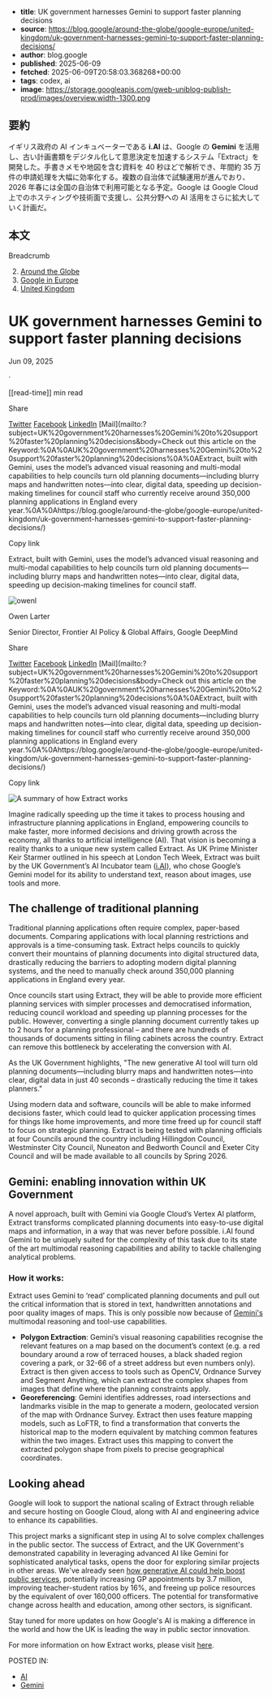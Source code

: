 <!-- metadata -->

- **title**: UK government harnesses Gemini to support faster planning decisions
- **source**: https://blog.google/around-the-globe/google-europe/united-kingdom/uk-government-harnesses-gemini-to-support-faster-planning-decisions/
- **author**: blog.google
- **published**: 2025-06-09
- **fetched**: 2025-06-09T20:58:03.368268+00:00
- **tags**: codex, ai
- **image**: https://storage.googleapis.com/gweb-uniblog-publish-prod/images/overview.width-1300.png

## 要約

イギリス政府の AI インキュベーターである **i.AI** は、Google の **Gemini** を活用し、古い計画書類をデジタル化して意思決定を加速するシステム「Extract」を開発した。手書きメモや地図を含む資料を 40 秒ほどで解析でき、年間約 35 万件の申請処理を大幅に効率化する。複数の自治体で試験運用が進んでおり、2026 年春には全国の自治体で利用可能となる予定。Google は Google Cloud 上でのホスティングや技術面で支援し、公共分野への AI 活用をさらに拡大していく計画だ。

## 本文

Breadcrumb

2. [Around the Globe](https://blog.google/around-the-globe/)
3. [Google in Europe](https://blog.google/around-the-globe/google-europe/)
4. [United Kingdom](https://blog.google/around-the-globe/google-europe/united-kingdom/)

# UK government harnesses Gemini to support faster planning decisions

Jun 09, 2025

·

[[read-time]] min read

Share

[Twitter](https://twitter.com/intent/tweet?text=UK%20government%20harnesses%20Gemini%20to%20support%20faster%20planning%20decisions%20%40google&url=https://blog.google/around-the-globe/google-europe/united-kingdom/uk-government-harnesses-gemini-to-support-faster-planning-decisions/)
[Facebook](https://www.facebook.com/sharer/sharer.php?caption=UK%20government%20harnesses%20Gemini%20to%20support%20faster%20planning%20decisions&u=https://blog.google/around-the-globe/google-europe/united-kingdom/uk-government-harnesses-gemini-to-support-faster-planning-decisions/)
[LinkedIn](https://www.linkedin.com/shareArticle?mini=true&url=https://blog.google/around-the-globe/google-europe/united-kingdom/uk-government-harnesses-gemini-to-support-faster-planning-decisions/&title=UK%20government%20harnesses%20Gemini%20to%20support%20faster%20planning%20decisions)
[Mail](mailto:?subject=UK%20government%20harnesses%20Gemini%20to%20support%20faster%20planning%20decisions&body=Check out this article on the Keyword:%0A%0AUK%20government%20harnesses%20Gemini%20to%20support%20faster%20planning%20decisions%0A%0AExtract, built with Gemini, uses the model’s advanced visual reasoning and multi-modal capabilities to help councils turn old planning documents—including blurry maps and handwritten notes—into clear, digital data, speeding up decision-making timelines for council staff who currently receive around 350,000 planning applications in England every year.%0A%0Ahttps://blog.google/around-the-globe/google-europe/united-kingdom/uk-government-harnesses-gemini-to-support-faster-planning-decisions/)

Copy link

Extract, built with Gemini, uses the model’s advanced visual reasoning and multi-modal capabilities to help councils turn old planning documents—including blurry maps and handwritten notes—into clear, digital data, speeding up decision-making timelines for council staff.

![owenl](https://storage.googleapis.com/gweb-uniblog-publish-prod/images/owenl.max-244x184.format-webp.webp)

Owen Larter

Senior Director, Frontier AI Policy & Global Affairs, Google DeepMind

Share

[Twitter](https://twitter.com/intent/tweet?text=UK%20government%20harnesses%20Gemini%20to%20support%20faster%20planning%20decisions%20%40google&url=https://blog.google/around-the-globe/google-europe/united-kingdom/uk-government-harnesses-gemini-to-support-faster-planning-decisions/)
[Facebook](https://www.facebook.com/sharer/sharer.php?caption=UK%20government%20harnesses%20Gemini%20to%20support%20faster%20planning%20decisions&u=https://blog.google/around-the-globe/google-europe/united-kingdom/uk-government-harnesses-gemini-to-support-faster-planning-decisions/)
[LinkedIn](https://www.linkedin.com/shareArticle?mini=true&url=https://blog.google/around-the-globe/google-europe/united-kingdom/uk-government-harnesses-gemini-to-support-faster-planning-decisions/&title=UK%20government%20harnesses%20Gemini%20to%20support%20faster%20planning%20decisions)
[Mail](mailto:?subject=UK%20government%20harnesses%20Gemini%20to%20support%20faster%20planning%20decisions&body=Check out this article on the Keyword:%0A%0AUK%20government%20harnesses%20Gemini%20to%20support%20faster%20planning%20decisions%0A%0AExtract, built with Gemini, uses the model’s advanced visual reasoning and multi-modal capabilities to help councils turn old planning documents—including blurry maps and handwritten notes—into clear, digital data, speeding up decision-making timelines for council staff who currently receive around 350,000 planning applications in England every year.%0A%0Ahttps://blog.google/around-the-globe/google-europe/united-kingdom/uk-government-harnesses-gemini-to-support-faster-planning-decisions/)

Copy link

![A summary of how Extract works](https://storage.googleapis.com/gweb-uniblog-publish-prod/images/overview.width-200.format-webp.webp)

Imagine radically speeding up the time it takes to process housing and infrastructure planning applications in England, empowering councils to make faster, more informed decisions and driving growth across the economy, all thanks to artificial intelligence (AI). That vision is becoming a reality thanks to a unique new system called Extract. As UK Prime Minister Keir Starmer outlined in his speech at London Tech Week, Extract was built by the UK Government’s AI Incubator team ([i.AI](http://ai.gov.uk/)), who chose Google’s Gemini model for its ability to understand text, reason about images, use tools and more.

## The challenge of traditional planning

Traditional planning applications often require complex, paper-based documents. Comparing applications with local planning restrictions and approvals is a time-consuming task. Extract helps councils to quickly convert their mountains of planning documents into digital structured data, drastically reducing the barriers to adopting modern digital planning systems, and the need to manually check around 350,000 planning applications in England every year.

Once councils start using Extract, they will be able to provide more efficient planning services with simpler processes and democratised information, reducing council workload and speeding up planning processes for the public. However, converting a single planning document currently takes up to 2 hours for a planning professional – and there are hundreds of thousands of documents sitting in filing cabinets across the country. Extract can remove this bottleneck by accelerating the conversion with AI.

As the UK Government highlights, "The new generative AI tool will turn old planning documents—including blurry maps and handwritten notes—into clear, digital data in just 40 seconds – drastically reducing the time it takes planners."

Using modern data and software, councils will be able to make informed decisions faster, which could lead to quicker application processing times for things like home improvements, and more time freed up for council staff to focus on strategic planning. Extract is being tested with planning officials at four Councils around the country including Hillingdon Council, Westminster City Council, Nuneaton and Bedworth Council and Exeter City Council and will be made available to all councils by Spring 2026.

## Gemini: enabling innovation within UK Government

A novel approach, built with Gemini via Google Cloud’s Vertex AI platform, Extract transforms complicated planning documents into easy-to-use digital maps and information, in a way that was never before possible. i.AI found Gemini to be uniquely suited for the complexity of this task due to its state of the art multimodal reasoning capabilities and ability to tackle challenging analytical problems.

### How it works:

Extract uses Gemini to ‘read’ complicated planning documents and pull out the critical information that is stored in text, handwritten annotations and poor quality images of maps. This is only possible now because of [Gemini's](https://blog.google/technology/google-deepmind/google-gemini-ai-update-december-2024/#gemini-2-0-flash) multimodal reasoning and tool-use capabilities.

- **Polygon Extraction**: Gemini’s visual reasoning capabilities recognise the relevant features on a map based on the document’s context (e.g. a red boundary around a row of terraced houses, a black shaded region covering a park, or 32-66 of a street address but even numbers only). Extract is then given access to tools such as OpenCV, Ordnance Survey and Segment Anything, which can extract the complex shapes from images that define where the planning constraints apply.
- **Georeferencing**: Gemini identifies addresses, road intersections and landmarks visible in the map to generate a modern, geolocated version of the map with Ordnance Survey. Extract then uses feature mapping models, such as LoFTR, to find a transformation that converts the historical map to the modern equivalent by matching common features within the two images. Extract uses this mapping to convert the extracted polygon shape from pixels to precise geographical coordinates.

## Looking ahead

Google will look to support the national scaling of Extract through reliable and secure hosting on Google Cloud, along with AI and engineering advice to enhance its capabilities.

This project marks a significant step in using AI to solve complex challenges in the public sector. The success of Extract, and the UK Government's demonstrated capability in leveraging advanced AI like Gemini for sophisticated analytical tasks, opens the door for exploring similar projects in other areas. We've already seen [how generative AI could help boost public services](https://www.publicfirst.co.uk/wp-content/uploads/2024/11/AI-and-the-Public-Sector_final.pdf), potentially increasing GP appointments by 3.7 million, improving teacher-student ratios by 16%, and freeing up police resources by the equivalent of over 160,000 officers. The potential for transformative change across health and education, among other sectors, is significant.

Stay tuned for more updates on how Google's AI is making a difference in the world and how the UK is leading the way in public sector innovation.

For more information on how Extract works, please visit [here](https://www.gov.uk/government/news/pm-unveils-ai-breakthrough-to-slash-planning-delays-and-help-build-15-million-homes-6-june-2025).

POSTED IN:

- [AI](https://blog.google/technology/ai/)
- [Gemini](https://blog.google/products/gemini/)
